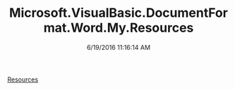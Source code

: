 ﻿---
title: Microsoft.VisualBasic.DocumentFormat.Word.My.Resources
date: 6/19/2016 11:16:14 AM
---

[Resources](T-Microsoft.VisualBasic.DocumentFormat.Word.My.Resources.Resources.html)
